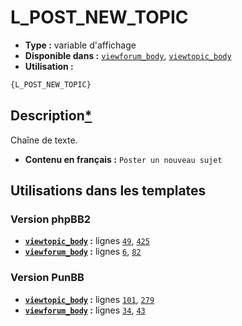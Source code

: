 # L_POST_NEW_TOPIC
* __Type :__ variable d'affichage
* __Disponible dans :__ [`viewforum_body`](../tpl/var/viewforum_body.md#readme), [`viewtopic_body`](../tpl/var/viewtopic_body.md#readme)
* __Utilisation :__

```html
{L_POST_NEW_TOPIC}
```

## Description[*](https://fa-tvars.appspot.com/var/L_POST_NEW_TOPIC)
Chaîne de texte.

* __Contenu en français :__ `Poster un nouveau sujet`

## Utilisations dans les templates

### Version phpBB2
* __[`viewtopic_body`](../tpl/var/viewtopic_body.md#readme) :__ lignes [`49`](../tpl/src/subsilver/viewtopic_body.tpl#L49), [`425`](../tpl/src/subsilver/viewtopic_body.tpl#L425)
* __[`viewforum_body`](../tpl/var/viewforum_body.md#readme) :__ lignes [`6`](../tpl/src/subsilver/viewforum_body.tpl#L6), [`82`](../tpl/src/subsilver/viewforum_body.tpl#L82)

### Version PunBB
* __[`viewtopic_body`](../tpl/var/viewtopic_body.md#readme) :__ lignes [`101`](../tpl/src/punbb/viewtopic_body.tpl#L101), [`279`](../tpl/src/punbb/viewtopic_body.tpl#L279)
* __[`viewforum_body`](../tpl/var/viewforum_body.md#readme) :__ lignes [`34`](../tpl/src/punbb/viewforum_body.tpl#L34), [`43`](../tpl/src/punbb/viewforum_body.tpl#L43)